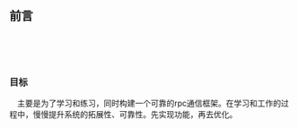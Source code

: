 ## 前言

<br>
<br>
<br>

### 目标

&emsp;主要是为了学习和练习，同时构建一个可靠的rpc通信框架。在学习和工作的过程中，慢慢提升系统的拓展性、可靠性。先实现功能，再去优化。
